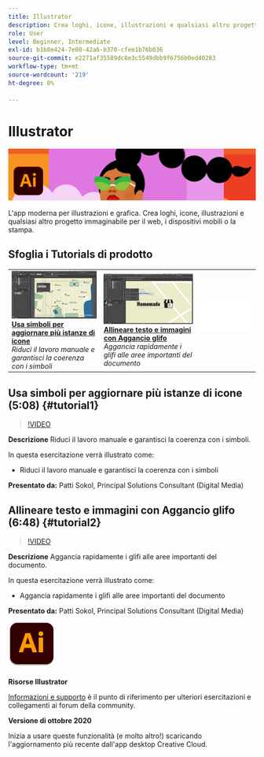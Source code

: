 ```yaml
---
title: Illustrator
description: Crea loghi, icone, illustrazioni e qualsiasi altro progetto che ti suggerisca l'immaginazione per il web, i dispositivi mobili o la stampa
role: User
level: Beginner, Intermediate
exl-id: b1b8e424-7e08-42a6-b370-cfee1b76b036
source-git-commit: e2271af35589dc8e3c5549dbb9f6756b0ed40283
workflow-type: tm+mt
source-wordcount: '219'
ht-degree: 0%

---
```


# Illustrator

![Tutorial Hero Image](../assets/Illustrator.jpg)

L&#39;app moderna per illustrazioni e grafica. Crea loghi, icone, illustrazioni e qualsiasi altro progetto immaginabile per il web, i dispositivi mobili o la stampa.

## Sfoglia i Tutorials di prodotto

<table style="table-layout:fixed">
<tr>
 <td>
   <a href="illustrator.md#tutorial1">
      <img alt="Usa simboli per aggiornare più istanze di icone" src="../assets/Illustrator_symbols_sokol_thumbnail.jpg" />
   </a>
    <div>
   <a href="illustrator.md#tutorial1"><strong>Usa simboli per aggiornare più istanze di icone</strong></a>
    </div>
    <em>Riduci il lavoro manuale e garantisci la coerenza con i simboli</em>
    <br>
  </td>
  <td>
    <a href="illustrator.md#tutorial2">
        <img alt="Allineare testo e immagini con Aggancio glifo" src="../assets/illustrator_glyphAlign_sokol_thumbnail.jpg" />
    </a>
    <div>
    <a href="illustrator.md#tutorial2"><strong>Allineare testo e immagini con Aggancio glifo</strong></a>
    </div>
    <em>Aggancia rapidamente i glifi alle aree importanti del documento</em>
    <br>
  </td>
  <td>
    <img alt="Spaziatore" src="../assets/Whitespacer.png" />
    <div>
    <br>
  </td>
</tr>
</table>

## Usa simboli per aggiornare più istanze di icone (5:08) {#tutorial1}

>[!VIDEO](https://video.tv.adobe.com/v/326816?hidetitle=true)

**Descrizione**
Riduci il lavoro manuale e garantisci la coerenza con i simboli.

In questa esercitazione verrà illustrato come:
* Riduci il lavoro manuale e garantisci la coerenza con i simboli

**Presentato da:**
Patti Sokol, Principal Solutions Consultant (Digital Media)

## Allineare testo e immagini con Aggancio glifo (6:48) {#tutorial2}

>[!VIDEO](https://video.tv.adobe.com/v/326817?hidetitle=true)

**Descrizione**
Aggancia rapidamente i glifi alle aree importanti del documento.

In questa esercitazione verrà illustrato come:
* Aggancia rapidamente i glifi alle aree importanti del documento

**Presentato da:**
Patti Sokol, Principal Solutions Consultant (Digital Media)

![Logo Illustrator](../assets/ai_appicon_96.png)

**Risorse Illustrator**

[Informazioni e supporto](https://helpx.adobe.com/support/illustrator.html) è il punto di riferimento per ulteriori esercitazioni e collegamenti ai forum della community.

**Versione di ottobre 2020**

Inizia a usare queste funzionalità (e molto altro!) scaricando l&#39;aggiornamento più recente dall&#39;app desktop Creative Cloud.
